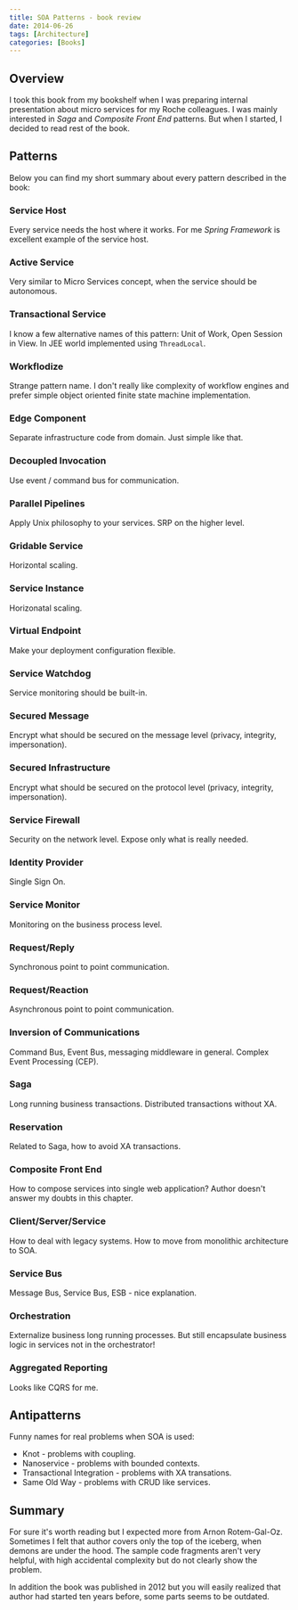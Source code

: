 ```yaml
---
title: SOA Patterns - book review
date: 2014-06-26
tags: [Architecture]
categories: [Books]
---
```


## Overview

I took this book from my bookshelf when I was preparing internal presentation about micro services for my Roche colleagues.
I was mainly interested in _Saga_ and _Composite Front End_ patterns. But when I started, I decided to read rest of the book.

## Patterns

Below you can find my short summary about every pattern described in the book:

### Service Host

Every service needs the host where it works. For me _Spring Framework_ is excellent example of the service host.

### Active Service

Very similar to Micro Services concept, when the service should be autonomous.

### Transactional Service

I know a few alternative names of this pattern: Unit of Work, Open Session in View. In JEE world implemented using `ThreadLocal`.

### Workflodize

Strange pattern name. I don't really like complexity of workflow engines and prefer simple object oriented finite state machine implementation. 

### Edge Component

Separate infrastructure code from domain. Just simple like that.

### Decoupled Invocation

Use event / command bus for communication. 

### Parallel Pipelines

Apply Unix philosophy to your services. SRP on the higher level.

### Gridable Service

Horizontal scaling.

### Service Instance

Horizonatal scaling. 

### Virtual Endpoint

Make your deployment configuration flexible. 

### Service Watchdog

Service monitoring should be built-in.

### Secured Message

Encrypt what should be secured on the message level (privacy, integrity, impersonation).

### Secured Infrastructure

Encrypt what should be secured on the protocol level (privacy, integrity, impersonation).

### Service Firewall 

Security on the network level. Expose only what is really needed.

### Identity Provider

Single Sign On.

### Service Monitor

Monitoring on the business process level.

### Request/Reply 

Synchronous point to point communication.

### Request/Reaction

Asynchronous point to point communication.

### Inversion of Communications

Command Bus, Event Bus, messaging middleware in general. Complex Event Processing (CEP).

### Saga

Long running business transactions. Distributed transactions without XA.

### Reservation

Related to Saga, how to avoid XA transactions.

### Composite Front End

How to compose services into single web application? Author doesn't answer my doubts in this chapter.

### Client/Server/Service

How to deal with legacy systems. How to move from monolithic architecture to SOA.

### Service Bus

Message Bus, Service Bus, ESB - nice explanation.

### Orchestration

Externalize business long running processes. But still encapsulate business logic in services not in the orchestrator!

### Aggregated Reporting

Looks like CQRS for me.

## Antipatterns

Funny names for real problems when SOA is used:

* Knot - problems with coupling.
* Nanoservice - problems with bounded contexts.
* Transactional Integration - problems with XA transations.
* Same Old Way - problems with CRUD like services.

## Summary

For sure it's worth reading but I expected more from Arnon Rotem-Gal-Oz. 
Sometimes I felt that author covers only the top of the iceberg, when demons are under the hood.
The sample code fragments aren't very helpful, with high accidental complexity but do not clearly show the problem. 


In addition the book was published in 2012 but you will easily realized that author had started ten years before, some parts seems to be outdated.